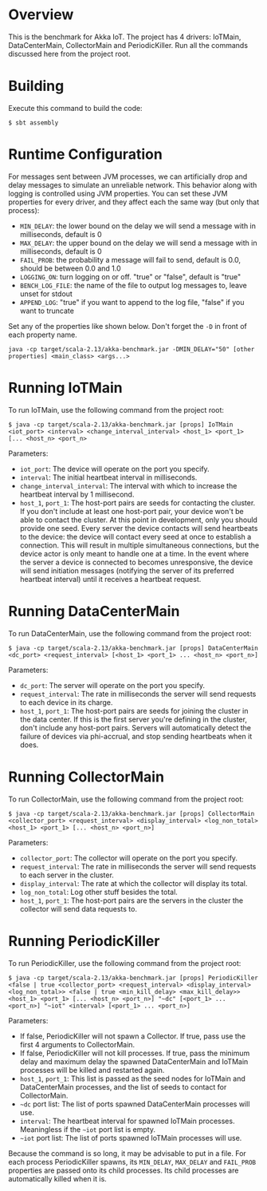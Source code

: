 # Overview
This is the benchmark for Akka IoT. The project has 4 drivers: IoTMain, DataCenterMain, CollectorMain and PeriodicKiller. Run all the commands discussed here from the project root.

# Building
Execute this command to build the code:
```
$ sbt assembly
```

# Runtime Configuration
For messages sent between JVM processes, we can artificially drop and delay messages to simulate an unreliable network. This behavior along with logging is controlled using JVM properties. You can set these JVM properties for every driver, and they affect each the same way (but only that process):
- ```MIN_DELAY```: the lower bound on the delay we will send a message with in milliseconds, default is 0
- ```MAX_DELAY```: the upper bound on the delay we will send a message with in milliseconds, default is 0
- ```FAIL_PROB```: the probability a message will fail to send, default is 0.0, should be between 0.0 and 1.0
- ```LOGGING_ON```: turn logging on or off. "true" or "false", default is "true"
- ```BENCH_LOG_FILE```: the name of the file to output log messages to, leave unset for stdout
- ```APPEND_LOG```: "true" if you want to append to the log file, "false" if you want to truncate


Set any of the properties like shown below. Don't forget the ```-D``` in front of each property name.
```
java -cp target/scala-2.13/akka-benchmark.jar -DMIN_DELAY="50" [other properties] <main_class> <args...>
```

# Running IoTMain
To run IoTMain, use the following command from the project root:
```
$ java -cp target/scala-2.13/akka-benchmark.jar [props] IoTMain <iot_port> <interval> <change_interval_interval> <host_1> <port_1> [... <host_n> <port_n>
```

Parameters:
- ```iot_port```: The device will operate on the port you specify.
- ```interval```: The initial heartbeat interval in milliseconds.
- ```change_interval_interval```: The interval with which to increase the heartbeat interval by 1 millisecond.
- ```host_1```, ```port_1```: The host-port pairs are seeds for contacting the cluster. If you don't include at least one host-port pair, your device won't be able to contact the cluster. At this point in development, only you should provide one seed. Every server the device contacts will send heartbeats to the device: the device will contact every seed at once to establish a connection. This will result in multiple simultaneous connections, but the device actor is only meant to handle one at a time. In the event where the server a device is connected to becomes unresponsive, the device will send initiation messages (notifying the server of its preferred heartbeat interval) until it receives a heartbeat request.


# Running DataCenterMain
To run DataCenterMain, use the following command from the project root:
```
$ java -cp target/scala-2.13/akka-benchmark.jar [props] DataCenterMain <dc_port> <request_interval> [<host_1> <port_1> ... <host_n> <port_n>]
```

Parameters:
- ```dc_port```: The server will operate on the port you specify.
- ```request_interval```: The rate in milliseconds the server will send requests to each device in its charge.
- ```host_1```, ```port_1```: The host-port pairs are seeds for joining the cluster in the data center. If this is the first server you're defining in the cluster, don't include any host-port pairs. Servers will automatically detect the failure of devices via phi-accrual, and stop sending heartbeats when it does.


# Running CollectorMain
To run CollectorMain, use the following command from the project root:
```
$ java -cp target/scala-2.13/akka-benchmark.jar [props] CollectorMain <collector_port> <request_interval> <display_interval> <log_non_total> <host_1> <port_1> [... <host_n> <port_n>]
```

Parameters:
- ```collector_port```: The collector will operate on the port you specify.
- ```request_interval```: The rate in milliseconds the server will send requests to each server in the cluster.
- ```display_interval```: The rate at which the collector will display its total.
- ```log_non_total```: Log other stuff besides the total.
- ```host_1```, ```port_1```: The host-port pairs are the servers in the cluster the collector will send data requests to.


# Running PeriodicKiller
To run PeriodicKiller, use the following command from the project root:
```
$ java -cp target/scala-2.13/akka-benchmark.jar [props] PeriodicKiller <false | true <collector_port> <request_interval> <display_interval> <log_non_total>> <false | true <min_kill_delay> <max_kill_delay>> <host_1> <port_1> [... <host_n> <port_n>] "~dc" [<port_1> ... <port_n>] "~iot" <interval> [<port_1> ... <port_n>]
```

Parameters:
- If false, PeriodicKiller will not spawn a Collector. If true, pass use the first 4 arguments to CollectorMain.
- If false, PeriodicKiller will not kill processes. If true, pass the minimum delay and maximum delay the spawned DataCenterMain and IoTMain processes will be killed and restarted again.
- ```host_1```, ```port_1```: This list is passed as the seed nodes for IoTMain and DataCenterMain processes, and the list of seeds to contact for CollectorMain.
- ```~dc``` port list: The list of ports spawned DataCenterMain processes will use.
- ```interval```: The heartbeat interval for spawned IoTMain processes. Meaningless if the ```~iot``` port list is empty.
- ```~iot``` port list: The list of ports spawned IoTMain processes will use.


Because the command is so long, it may be advisable to put in a file. For each process PeriodicKiller spawns, its ```MIN_DELAY```, ```MAX_DELAY``` and ```FAIL_PROB``` properties are passed onto its child processes. Its child processes are automatically killed when it is.
